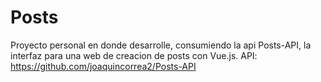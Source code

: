 # Posts

Proyecto personal en donde desarrolle, consumiendo la api Posts-API, la interfaz para una web de creacion de posts con Vue.js. 
API: https://github.com/joaquincorrea2/Posts-API

